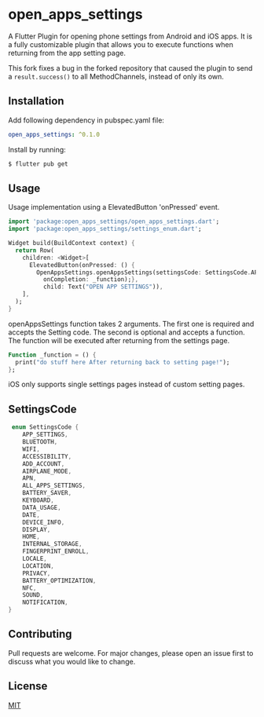 # open_apps_settings

A Flutter Plugin for opening phone settings from Android and iOS apps. It is a fully customizable plugin that allows you to execute functions when returning from the app setting page.

This fork fixes a bug in the forked repository that caused the plugin to send a `result.success()` to all MethodChannels, instead of only its own.

## Installation

Add following dependency in pubspec.yaml file:

```yaml
open_apps_settings: ^0.1.0
```

Install by running:

```bash
$ flutter pub get 
```

## Usage

Usage implementation using a ElevatedButton 'onPressed' event.

```Dart
import 'package:open_apps_settings/open_apps_settings.dart';
import 'package:open_apps_settings/settings_enum.dart';

Widget build(BuildContext context) {
  return Row(
    children: <Widget>[
      ElevatedButton(onPressed: () {
        OpenAppsSettings.openAppsSettings(settingsCode: SettingsCode.APP_SETTINGS,
          onCompletion: _function);},
          child: Text("OPEN APP SETTINGS")),
    ],
  );
}
```

openAppsSettings function takes 2 arguments. The first one is required and accepts the Setting code. The second is optional and accepts a function. The function will be executed after returning from the settings page.

```Dart
Function _function = () {
  print("do stuff here After returning back to setting page!");
};
```

iOS only supports single settings pages instead of custom setting pages.

## SettingsCode

```Dart
 enum SettingsCode {
    APP_SETTINGS,
    BLUETOOTH,
    WIFI,
    ACCESSIBILITY,
    ADD_ACCOUNT,
    AIRPLANE_MODE,
    APN,
    ALL_APPS_SETTINGS,
    BATTERY_SAVER,
    KEYBOARD,
    DATA_USAGE,
    DATE,
    DEVICE_INFO,
    DISPLAY,
    HOME,
    INTERNAL_STORAGE,
    FINGERPRINT_ENROLL,
    LOCALE,
    LOCATION,
    PRIVACY,
    BATTERY_OPTIMIZATION,
    NFC,
    SOUND,
    NOTIFICATION,
}
```

## Contributing

Pull requests are welcome. For major changes, please open an issue first to discuss what you would like to change.

## License

[MIT](https://choosealicense.com/licenses/mit/)


